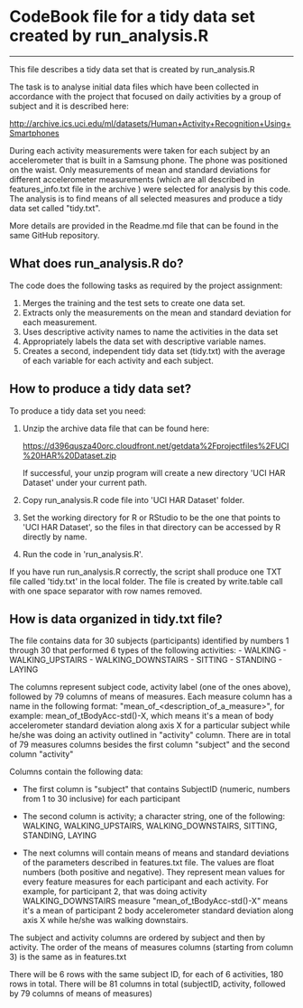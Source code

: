 # CodeBook file for a tidy data set created by run_analysis.R #
* * *
This file describes a tidy data set that is created by run_analysis.R

The task is to analyse initial data files which have been collected in accordance with
the project that focused on daily activities by a group of subject and it is described here:

http://archive.ics.uci.edu/ml/datasets/Human+Activity+Recognition+Using+Smartphones 

During each activity measurements were taken for each subject by an accelerometer that is built in a Samsung phone. The phone was positioned on the waist. Only measurements of mean and standard deviations for different accelerometer measurements (which are all described in features_info.txt file in the archive ) were selected for analysis by this code.
The analysis is to find means of all selected measures and produce a tidy data set called "tidy.txt".

More details are provided in the Readme.md file that can be found in the same GitHub repository.

## What does run_analysis.R do? ##

The code does the following tasks as required by the project assignment:

1. Merges the training and the test sets to create one data set.
2. Extracts only the measurements on the mean and standard deviation for each measurement. 
3. Uses descriptive activity names to name the activities in the data set
4. Appropriately labels the data set with descriptive variable names. 
5. Creates a second, independent tidy data set (tidy.txt) with the average of each variable 
   for each activity and each subject.

## How to produce a tidy data set? ##

To produce a tidy data set you need:

1.  Unzip the archive data file that can be found here:

	https://d396qusza40orc.cloudfront.net/getdata%2Fprojectfiles%2FUCI%20HAR%20Dataset.zip 
	
	If successful, your unzip program will create a new directory
	'UCI HAR Dataset' under your current path.

2.	Copy run_analysis.R code file into 'UCI HAR Dataset' folder.

3.	Set the working directory for R or RStudio to be 
	the one that points to 'UCI HAR Dataset', so the files
	in that directory can be accessed by R directly by name.

4.	Run the code in 'run_analysis.R'.

If you have run run_analysis.R correctly, the script shall produce one TXT file called 'tidy.txt' in the local folder. The file is created by write.table call with one space separator with row names removed.

## How is data organized in tidy.txt file? ##

The file contains data for 30 subjects (participants) identified by numbers 1 through 30 that performed 6 types of the following activities:
    - WALKING
    - WALKING_UPSTAIRS
    - WALKING_DOWNSTAIRS
    - SITTING
    - STANDING
    - LAYING

The columns represent subject code, activity label (one of the ones above), followed by 79 columns of means of measures.
Each measure column has a name in the following format: "mean_of_<description_of_a_measure>", for example:
mean_of_tBodyAcc-std()-X, which means it's a mean of body accelerometer standard deviation along axis X for a particular subject while he/she was doing an activity outlined in "activity" column. 
There are in total of 79 measures columns besides the first column "subject" and the second column "activity"

Columns contain the following data:

* The first column is "subject" that contains SubjectID (numeric, numbers from 1 to 30 inclusive) 
  for each participant  

* The second column is activity; a character string, one of the following: WALKING, WALKING_UPSTAIRS, WALKING_DOWNSTAIRS, SITTING, STANDING, LAYING

* The next columns will contain means of means and standard deviations of the parameters 
  described in features.txt file. The values are float numbers (both positive and negative). They represent mean values for every feature measures for each participant and each activity.
  For example, for participant 2, that was doing activity WALKING_DOWNSTAIRS measure "mean_of_tBodyAcc-std()-X" means it's a mean of participant 2 body accelerometer standard deviation along axis X while he/she was walking downstairs.
  
The subject and activity columns are ordered by subject and then by activity.
The order of the means of measures columns (starting from column 3) is the same as in features.txt

There will be 6 rows with the same subject ID, for each of 6 activities, 180 rows in total.
There will be 81 columns in total (subjectID, activity, followed by 79 columns of means of measures)

